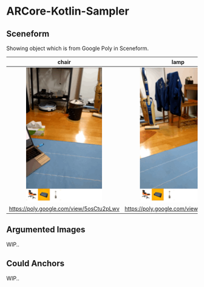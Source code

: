 # ARCore-Kotlin-Sampler

## Sceneform

Showing object which is from Google Poly in Sceneform.

|chair|lamp|couch|
|:-:|:-:|:-:|
|<img src="gifs/chair.gif" width=200>|<img src="gifs/lamp.gif" width=200>|<img src="gifs/couch.gif" width=200>|
|https://poly.google.com/view/5osCtu2pLwv|https://poly.google.com/view/9JPskaLwlIz|https://poly.google.com/view/4QKlmmd0v2b|

## Argumented Images

WIP..

## Could Anchors

WIP..
